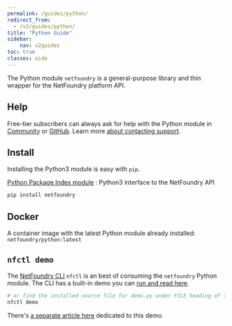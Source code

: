 ```yaml
---
permalink: /guides/python/
redirect_from:
  - /v2/guides/python/
title: "Python Guide"
sidebar:
    nav: v2guides
toc: true
classes: wide
---
```


The Python module `netfoundry` is a general-purpose library and thin wrapper for the NetFoundry platform API.

## Help

Free-tier subscribers can always ask for help with the Python module in [Community](https://community.netfoundry.io) or [GitHub](https://github.com/netfoundry/python-netfoundry/issues). Learn more [about contacting support](/help/).

## Install

Installing the Python3 module is easy with `pip`.

[Python Package Index module](https://pypi.org/project/netfoundry/)
: Python3 interface to the NetFoundry API

```bash
pip install netfoundry
```

## Docker

A container image with the latest Python module already installed: `netfoundry/python:latest`

## `nfctl demo`

The [NetFoundry CLI](/guides/cli) `nfctl` is an best of consuming the `netfoundry` Python module. The CLI has a built-in demo you can [run and read here](https://github.com/netfoundry/python-netfoundry/blob/main/netfoundry/ctl.py).

```bash
# or find the installed source file for demo.py under FILE heading of the built-in doc
nfctl demo
```

There's [a separate article here](/guides/demo/) dedicated to this demo.
